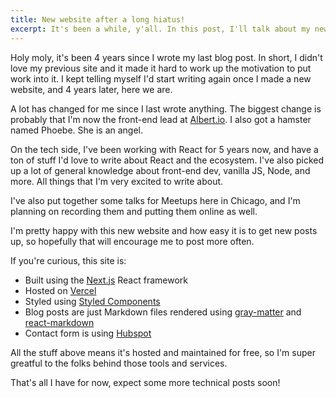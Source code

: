 ```yaml
---
title: New website after a long hiatus!
excerpt: It's been a while, y'all. In this post, I'll talk about my new site, and what I plan on talking about in the future.
---
```


Holy moly, it's been 4 years since I wrote my last blog post. In short, I didn't love my previous site and it made it hard to work up the motivation to put work into it. I kept telling myself I'd start writing again once I made a new website, and 4 years later, here we are.

A lot has changed for me since I last wrote anything. The biggest change is probably that I'm now the front-end lead at [Albert.io](https://www.albert.io/). I also got a hamster named Phoebe. She is an angel.

On the tech side, I've been working with React for 5 years now, and have a ton of stuff I'd love to write about React and the ecosystem. I've also picked up a lot of general knowledge about front-end dev, vanilla JS, Node, and more. All things that I'm very excited to write about.

I've also put together some talks for Meetups here in Chicago, and I'm planning on recording them and putting them online as well.

I'm pretty happy with this new website and how easy it is to get new posts up, so hopefully that will encourage me to post more often.

If you're curious, this site is:

- Built using the [Next.js](https://nextjs.org/) React framework
- Hosted on [Vercel](https://vercel.com/)
- Styled using [Styled Components](https://styled-components.com/)
- Blog posts are just Markdown files rendered using [gray-matter](https://github.com/jonschlinkert/gray-matter) and [react-markdown](https://github.com/rexxars/react-markdown)
- Contact form is using [Hubspot](https://www.hubspot.com/)

All the stuff above means it's hosted and maintained for free, so I'm super greatful to the folks behind those tools and services.

That's all I have for now, expect some more technical posts soon!
